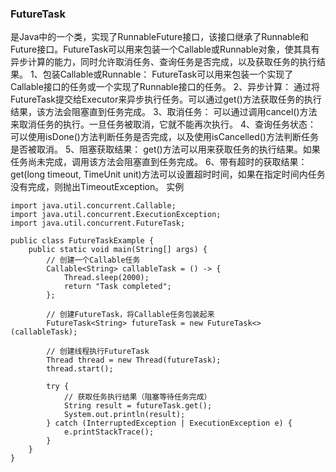 ### FutureTask

是Java中的一个类，实现了RunnableFuture接口，该接口继承了Runnable和Future接口。FutureTask可以用来包装一个Callable或Runnable对象，使其具有异步计算的能力，同时允许取消任务、查询任务是否完成，以及获取任务的执行结果。
1、包装Callable或Runnable： FutureTask可以用来包装一个实现了Callable接口的任务或一个实现了Runnable接口的任务。
2、异步计算： 通过将FutureTask提交给Executor来异步执行任务。可以通过get()方法获取任务的执行结果，该方法会阻塞直到任务完成。
3、取消任务： 可以通过调用cancel()方法来取消任务的执行。一旦任务被取消，它就不能再次执行。
4、查询任务状态： 可以使用isDone()方法判断任务是否完成，以及使用isCancelled()方法判断任务是否被取消。
5、阻塞获取结果： get()方法可以用来获取任务的执行结果。如果任务尚未完成，调用该方法会阻塞直到任务完成。
6、带有超时的获取结果： get(long timeout, TimeUnit unit)方法可以设置超时时间，如果在指定时间内任务没有完成，则抛出TimeoutException。
实例

```
import java.util.concurrent.Callable;
import java.util.concurrent.ExecutionException;
import java.util.concurrent.FutureTask;

public class FutureTaskExample {
    public static void main(String[] args) {
        // 创建一个Callable任务
        Callable<String> callableTask = () -> {
            Thread.sleep(2000);
            return "Task completed";
        };

        // 创建FutureTask，将Callable任务包装起来
        FutureTask<String> futureTask = new FutureTask<>(callableTask);

        // 创建线程执行FutureTask
        Thread thread = new Thread(futureTask);
        thread.start();

        try {
            // 获取任务执行结果（阻塞等待任务完成）
            String result = futureTask.get();
            System.out.println(result);
        } catch (InterruptedException | ExecutionException e) {
            e.printStackTrace();
        }
    }
}

```

